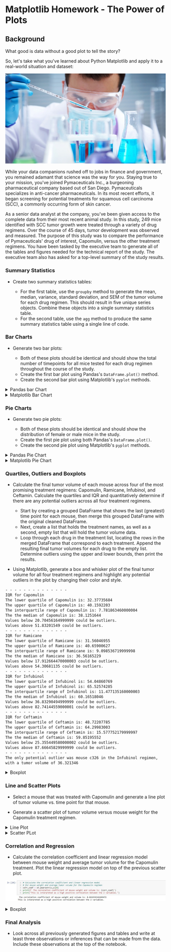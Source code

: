 # Matplotlib Homework - The Power of Plots

## Background

What good is data without a good plot to tell the story?

So, let's take what you've learned about Python Matplotlib and apply it to a real-world situation and dataset:

<p align="center">
  <img src="Images/Laboratory.jpg" />
</p>

While your data companions rushed off to jobs in finance and government, you remained adamant that science was the way for you. Staying true to your mission, you've joined Pymaceuticals Inc., a burgeoning pharmaceutical company based out of San Diego. Pymaceuticals specializes in anti-cancer pharmaceuticals. In its most recent efforts, it began screening for potential treatments for squamous cell carcinoma (SCC), a commonly occurring form of skin cancer.

As a senior data analyst at the company, you've been given access to the complete data from their most recent animal study. In this study, 249 mice identified with SCC tumor growth were treated through a variety of drug regimens. Over the course of 45 days, tumor development was observed and measured. The purpose of this study was to compare the performance of Pymaceuticals' drug of interest, Capomulin, versus the other treatment regimens. You have been tasked by the executive team to generate all of the tables and figures needed for the technical report of the study. The executive team also has asked for a top-level summary of the study results.

### Summary Statistics

* Create two summary statistics tables:

    * For the first table, use the `groupby` method to generate the mean, median, variance, standard deviation, and SEM of the tumor volume for each drug regimen. This should result in five unique series objects. Combine these objects into a single summary statistics table.
    * For the second table, use the `agg` method to produce the same summary statistics table using a single line of code.

### Bar Charts

* Generate two bar plots:

    * Both of these plots should be identical and should show the total number of timepoints for all mice tested for each drug regimen throughout the course of the study.
    * Create the first bar plot using Pandas's `DataFrame.plot()` method.
    * Create the second bar plot using Matplotlib's `pyplot` methods.

<details>
           <summary>Pandas bar Chart</summary>
           <p><img src="Images/panda_bar.PNG" /> </p>
</details>

<details>
           <summary>Matplotlib Bar Chart</summary>
           <p><img src="Images/plot_bar.PNG" /> </p>
</details>

### Pie Charts

* Generate two pie plots:

    * Both of these plots should be identical and should show the distribution of female or male mice in the study.
    * Create the first pie plot using both Pandas's `DataFrame.plot()`.
    * Create the second pie plot using Matplotlib's `pyplot` methods.

<details>
           <summary>Pandas Pie Chart</summary>
           <p><img src="Images/panda_pie.PNG" /> </p>
</details>

<details>
           <summary>Matplotlib Pie Chart</summary>
           <p><img src="Images/plot_pie.PNG" /> </p>
</details>


### Quartiles, Outliers and Boxplots

* Calculate the final tumor volume of each mouse across four of the most promising treatment regimens: Capomulin, Ramicane, Infubinol, and Ceftamin. Calculate the quartiles and IQR and quantitatively determine if there are any potential outliers across all four treatment regimens.

    * Start by creating a grouped DataFrame that shows the last (greatest) time point for each mouse, then merge this grouped DataFrame with the original cleaned DataFrame.
    * Next, create a list that holds the treatment names, as well as a second, empty list that will hold the tumor volume data.
    * Loop through each drug in the treatment list, locating the rows in the merged DataFrame that correspond to each treatment. Append the resulting final tumor volumes for each drug to the empty list. Determine outliers using the upper and lower bounds, then print the results.
    
* Using Matplotlib, generate a box and whisker plot of the final tumor volume for all four treatment regimens and highlight any potential outliers in the plot by changing their color and style.

```text
- - - - - - - - - - - - - -
IQR for Capomulin
The lower quartile of Capomulin is: 32.37735684
The upper quartile of Capomulin is: 40.1592203
The interquartile range of Capomulin is: 7.781863460000004
The the median of Capomulin is: 38.1251644 
Values below 20.70456164999999 could be outliers.
Values above 51.83201549 could be outliers.
- - - - - - - - - - - - - -
IQR for Ramicane
The lower quartile of Ramicane is: 31.56046955
The upper quartile of Ramicane is: 40.65900627
The interquartile range of Ramicane is: 9.098536719999998
The the median of Ramicane is: 36.56165229 
Values below 17.912664470000003 could be outliers.
Values above 54.30681135 could be outliers.
- - - - - - - - - - - - - -
IQR for Infubinol
The lower quartile of Infubinol is: 54.04860769
The upper quartile of Infubinol is: 65.52574285
The interquartile range of Infubinol is: 11.477135160000003
The the median of Infubinol is: 60.16518046 
Values below 36.83290494999999 could be outliers.
Values above 82.74144559000001 could be outliers.
- - - - - - - - - - - - - -
IQR for Ceftamin
The lower quartile of Ceftamin is: 48.72207785
The upper quartile of Ceftamin is: 64.29983003
The interquartile range of Ceftamin is: 15.577752179999997
The the median of Ceftamin is: 59.85195552 
Values below 25.355449580000002 could be outliers.
Values above 87.66645829999999 could be outliers.
- - - - - - - - - - - - - -
The only potential outlier was mouse c326 in the Infubinol regimen, with a tumor volume of 36.321346
 ```

<details>
           <summary>Boxplot</summary>
           <p><img src="Images/boxplot.PNG" /> </p>
</details>

### Line and Scatter Plots

* Select a mouse that was treated with Capomulin and generate a line plot of tumor volume vs. time point for that mouse.

* Generate a scatter plot of tumor volume versus mouse weight for the Capomulin treatment regimen.

<details>
           <summary>Line Plot</summary>
           <p><img src="Images/line.PNG" /> </p>
</details>

<details>
           <summary>Scatter PLot</summary>
           <p><img src="Images/scatter.PNG" /> </p>
</details>

### Correlation and Regression

* Calculate the correlation coefficient and linear regression model between mouse weight and average tumor volume for the Capomulin treatment. Plot the linear regression model on top of the previous scatter plot.

<p align="center">
  <img src="Images/correlation.jpg" />
</p>

<details>
           <summary>Boxplot</summary>
           <p><img src="Images/reg_corr.PNG" /> </p>
</details>

### Final Analysis

* Look across all previously generated figures and tables and write at least three observations or inferences that can be made from the data. Include these observations at the top of the notebook.

